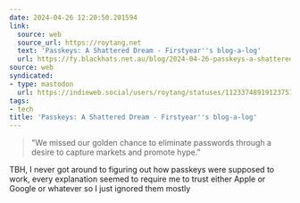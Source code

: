 ```yaml
---
date: 2024-04-26 12:20:50.201594
link:
  source: web
  source_url: https://roytang.net
  text: 'Passkeys: A Shattered Dream - Firstyear''s blog-a-log'
  url: https://fy.blackhats.net.au/blog/2024-04-26-passkeys-a-shattered-dream/
source: web
syndicated:
- type: mastodon
  url: https://indieweb.social/users/roytang/statuses/112337489191237512
tags:
- tech
title: 'Passkeys: A Shattered Dream - Firstyear''s blog-a-log'
---
```


> "We missed our golden chance to eliminate passwords through a desire to capture markets and promote hype."

TBH, I never got around to figuring out how passkeys were supposed to work, every explanation seemed to require me to trust either Apple or Google or whatever so I just ignored them mostly
